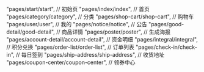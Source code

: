 "pages/start/start",  // 初始页
"pages/index/index",  // 首页
"pages/category/category",  // 分类
"pages/shop-cart/shop-cart",  // 购物车
"pages/user/user",  // 我的
"pages/notice/notice",  // 公告
"pages/good-detail/good-detail",  // 商品详情
"pages/poster/poster",  // 生成海报
"pages/account-detail/account-detail",  // 资金明细
"pages/integral/integral",  // 积分兑换
"pages/order-list/order-list",  // 订单列表
"pages/check-in/check-in",  // 每日签到
"pages/ship-address/ship-address",  // 收货地址
"pages/coupon-center/coupon-center",  // 领券中心